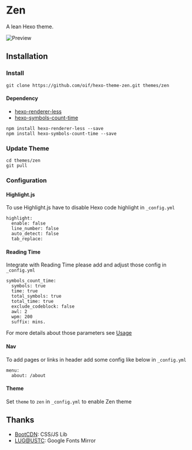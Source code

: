 # Zen

A lean Hexo theme.

![Preview](https://i.loli.net/2019/05/05/5cce583fadaa3.png)

## Installation

### Install

```
git clone https://github.com/oif/hexo-theme-zen.git themes/zen
```

#### Dependency

- [hexo-renderer-less](https://www.npmjs.com/package/hexo-renderer-less)
- [hexo-symbols-count-time](https://www.npmjs.com/package/hexo-symbols-count-time)

```
npm install hexo-renderer-less --save
npm install hexo-symbols-count-time --save
```

### Update Theme

```
cd themes/zen
git pull
```

### Configuration

#### Highlight.js

To use Highlight.js have to disable Hexo code highlight in `_config.yml`

```
highlight:
  enable: false
  line_number: false
  auto_detect: false
  tab_replace:
```

#### Reading Time

Integrate with Reading Time please add and adjust those config in `_config.yml`

```
symbols_count_time:
  symbols: true
  time: true
  total_symbols: true
  total_time: true
  exclude_codeblock: false
  awl: 2
  wpm: 200
  suffix: mins.
```

For more details about those parameters see [Usage](https://github.com/theme-next/hexo-symbols-count-time#usage)

#### Nav

To add pages or links in header add some config like below in `_config.yml`

```
menu:
  about: /about
```

#### Theme

Set `theme` to `zen` in `_config.yml` to enable Zen theme

## Thanks

- [BootCDN](https://www.bootcdn.cn/): CSS/JS Lib
- [LUG@USTC](https://lug.ustc.edu.cn): Google Fonts Mirror

